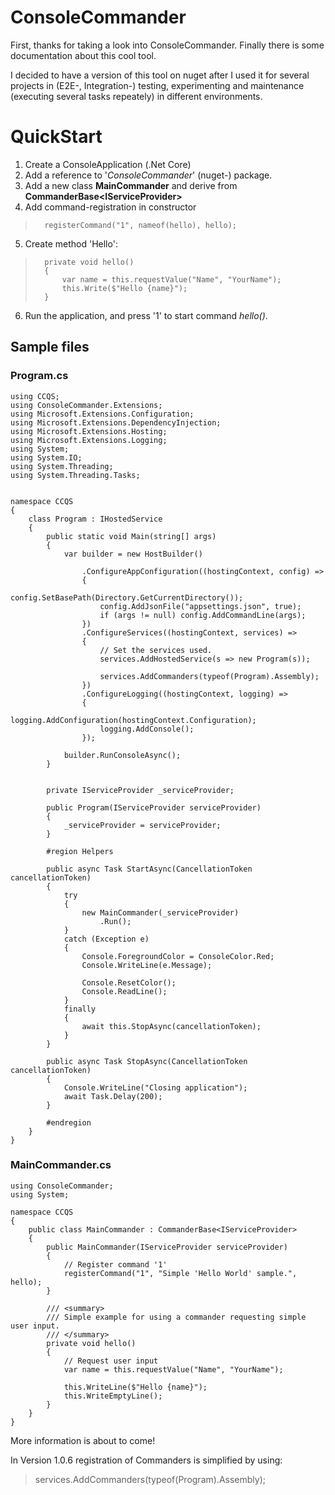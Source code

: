 ﻿# ConsoleCommander	

First, thanks for taking a look into ConsoleCommander.
Finally there is some documentation about this cool tool.

I decided to have a version of this tool on nuget after I used it for several projects in (E2E-, Integration-) testing, experimenting and maintenance (executing several tasks repeately) in different environments.

# QuickStart
 1. Create a ConsoleApplication (.Net Core)
 2. Add a reference to '*ConsoleCommander*' (nuget-) package.
 3. Add a new class **MainCommander** and derive from **CommanderBase\<IServiceProvider\>**
 4. Add command-registration in constructor
>		registerCommand("1", nameof(hello), hello);
5. Create method 'Hello':
>		private void hello()
>		{
>			var name = this.requestValue("Name", "YourName");
>			this.Write($"Hello {name}");
>		}

6. Run the application, and press '1' to start command *hello()*.

## Sample files
### Program.cs

    using CCQS;
	using ConsoleCommander.Extensions;
	using Microsoft.Extensions.Configuration;
	using Microsoft.Extensions.DependencyInjection;
	using Microsoft.Extensions.Hosting;
	using Microsoft.Extensions.Logging;
	using System;
	using System.IO;
	using System.Threading;
	using System.Threading.Tasks;


	namespace CCQS
	{
	    class Program : IHostedService
	    {
	        public static void Main(string[] args)
	        {
	            var builder = new HostBuilder()

	                .ConfigureAppConfiguration((hostingContext, config) =>
	                {
	                    config.SetBasePath(Directory.GetCurrentDirectory());
	                    config.AddJsonFile("appsettings.json", true);
	                    if (args != null) config.AddCommandLine(args);
	                })
	                .ConfigureServices((hostingContext, services) =>
	                {
	                    // Set the services used.
	                    services.AddHostedService(s => new Program(s));

						services.AddCommanders(typeof(Program).Assembly);
	                })
	                .ConfigureLogging((hostingContext, logging) =>
	                {
	                    logging.AddConfiguration(hostingContext.Configuration);
	                    logging.AddConsole();
	                });

	            builder.RunConsoleAsync();
	        }


	        private IServiceProvider _serviceProvider;

	        public Program(IServiceProvider serviceProvider)
	        {
	            _serviceProvider = serviceProvider;
	        }

	        #region Helpers

	        public async Task StartAsync(CancellationToken cancellationToken)
	        {
	            try
	            {
	                new MainCommander(_serviceProvider)
	                    .Run();
	            }
	            catch (Exception e)
	            {
	                Console.ForegroundColor = ConsoleColor.Red;
	                Console.WriteLine(e.Message);

	                Console.ResetColor();
	                Console.ReadLine();
	            }
	            finally
	            {
	                await this.StopAsync(cancellationToken);
	            }
	        }

	        public async Task StopAsync(CancellationToken cancellationToken)
	        {
	            Console.WriteLine("Closing application");
	            await Task.Delay(200);
	        }

	        #endregion
	    }
	}



### MainCommander.cs
	using ConsoleCommander;
	using System;

	namespace CCQS
	{
	    public class MainCommander : CommanderBase<IServiceProvider>
	    {
	        public MainCommander(IServiceProvider serviceProvider)
	        {
	            // Register command '1'
	            registerCommand("1", "Simple 'Hello World' sample.", hello);
	        }

	        /// <summary>
	        /// Simple example for using a commander requesting simple user input.
	        /// </summary>
	        private void hello()
	        {
	            // Request user input
	            var name = this.requestValue("Name", "YourName");

	            this.WriteLine($"Hello {name}");
	            this.WriteEmptyLine();
	        }
	    }
	}


More information is about to come!

In Version 1.0.6 registration of Commanders is simplified by using:
> 	services.AddCommanders(typeof(Program).Assembly);

